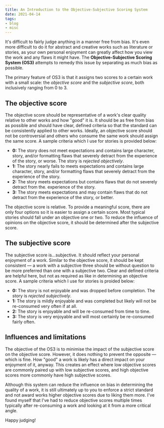 ```yaml
---
title: An Introduction to the Objective-Subjective Scoring System
date: 2021-04-14
tags:
- blog
- misc
---
```


It's difficult to fairly judge anything in a manner free from bias. It's even more difficult to do it for abstract and creative works such as literature or stories, as your own personal enjoyment can greatly affect how you view the work and any flaws it might have. The **Objective-Subjective Scoring System (OS3)** attempts to remedy this issue by separating as much bias as possible.

<!-- excerpt -->

The primary feature of OS3 is that it assigns two scores to a certain work with a small scale: the *objective score* and the *subjective score*, both inclusively ranging from 0 to 3.

## The objective score

The objective score should be representative of a work's clear quality relative to other works and how "good" it is. It should be as free from bias as possible and should have clear, defined criteria so that the standard can be consistently applied to other works. Ideally, an objective score should not be controversial and others who consume the same work should assign the same score. A sample criteria which I use for stories is provided below:

- **0:** The story does not meet expectations and contains large character, story, and/or formatting flaws that severely detract from the experience of the story, or worse. The story is *rejected objectively*.
- **1:** The story nearly fails to meets expectations and contains large character, story, and/or formatting flaws that severely detract from the experience of the story.
- **2:** The story meets expectations but contains flaws that do not severely detract from the. experience of the story.
- **3:** The story meets expectations and may contain flaws that do not detract from the experience of the story, or better.

The objective score is relative. To provide a meaningful score, there are only four options so it is easier to assign a certain score. Most typical stories should fall under an objective one or two. To reduce the influence of opinions on the objective score, it should be determined after the subjective score.

## The subjective score

The subjective score is…subjective. It should reflect your personal enjoyment of a work. Similar to the objective score, it should be kept consistent — a work with a subjective three should be without question to be more preferred than one with a subjective two. Clear and defined criteria are helpful here, but not as required as like in determining an objective score. A sample criteria which I use for stories is proided below:

- **0:** The story is not enjoyable and was dropped before completion. The story is *rejected subjectively*.
- **1:** The story is mildly enjoyable and was completed but likely will not be re-consumed very often if at all.
- **2:** The story is enjoyable and will be re-consumed from time to time.
- **3:** The story is very enjoyable and will most certainly be re-consumed fairly often.

## Influences and limitations

The objective of the OS3 is to minimise the impact of the subjective score on the objective score. However, it does nothing to prevent the opposite — which is fine. How "good" a work is likely has a direct impact on your enjoyment of it, anyway. This creates an effect where low objective scores are commonly paired up with low subjective scores, and high objective scores more commonly have high subjective scores.

Although this system can reduce the influence on bias in determining the quality of a work, it is still ultimately up to you to enforce a strict standard and not award works higher objective scores due to liking them more. I've found myself that I've had to reduce objective scores multiple times typically after re-consuming a work and looking at it from a more critical angle.

Happy judging!
